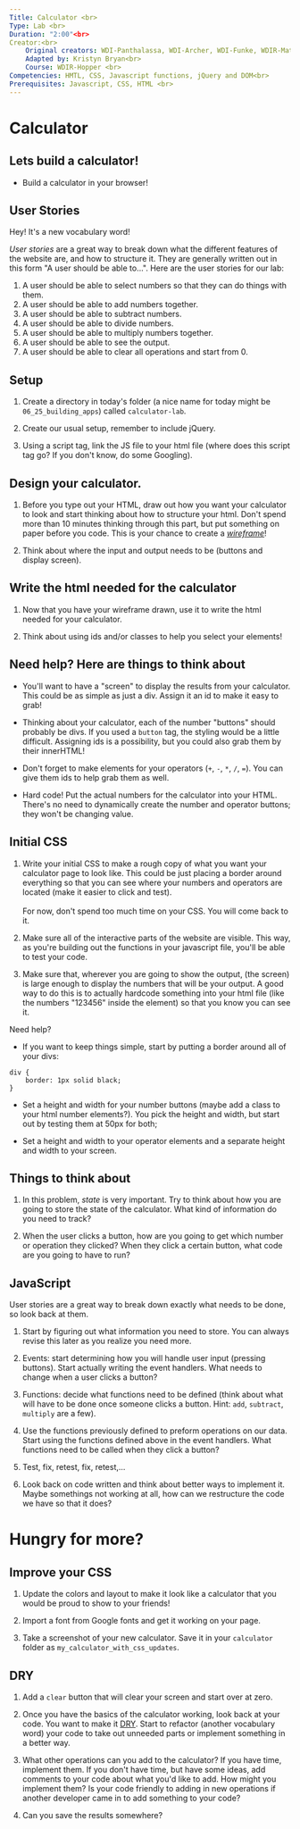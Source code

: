 ```yaml
---
Title: Calculator <br>
Type: Lab <br>
Duration: "2:00"<br>
Creator:<br>
    Original creators: WDI-Panthalassa, WDI-Archer, WDI-Funke, WDIR-Matrix<br>
    Adapted by: Kristyn Bryan<br>
    Course: WDIR-Hopper <br>
Competencies: HMTL, CSS, Javascript functions, jQuery and DOM<br>
Prerequisites: Javascript, CSS, HTML <br>
---
```


# Calculator

## Lets build a calculator!

- Build a calculator in your browser!

## User Stories

Hey! It's a new vocabulary word!

*User stories* are a great way to break down what the different features of the website are, and how to structure it. They are generally written out in this form "A user should be able to...". Here are the user stories for our lab:

1. A user should be able to select numbers so that they can do things with them.
2. A user should be able to add numbers together.
3. A user should be able to subtract numbers.
4. A user should be able to divide numbers.
5. A user should be able to multiply numbers together.
6. A user should be able to see the output.
7. A user should be able to clear all operations and start from 0.


## Setup

1. Create a directory in today's folder (a nice name for today might be `06_25_building_apps`) called `calculator-lab`.

2. Create our usual setup, remember to include jQuery.

3. Using a script tag, link the JS file to your html file (where does this script tag go? If you don't know, do some Googling).


## Design your calculator.

1. Before you type out your HTML, draw out how you want your calculator to look and start thinking about how to structure your html. Don't spend more than 10 minutes thinking through this part, but put something on paper before you code. This is your chance to create a *[wireframe](http://www.creativebloq.com/web-design/jargon-wireframes-mockups-prototypes-51514898)*!

2. Think about where the input and output needs to be (buttons and display screen).

## Write the html needed for the calculator

1. Now that you have your wireframe drawn, use it to write the html needed for your calculator.

2. Think about using ids and/or classes to help you select your elements!

## Need help? Here are things to think about

- You'll want to have a "screen" to display the results from your calculator. This could be as simple as just a div. Assign it an id to make it easy to grab!

- Thinking about your calculator, each of the number "buttons" should probably be divs. If you used a `button` tag, the styling would be a little difficult. Assigning ids is a possibility, but you could also grab them by their innerHTML!

- Don't forget to make elements for your operators (`+`, `-`, `*`, `/`, `=`). You can give them ids to help grab them as well.

- Hard code! Put the actual numbers for the calculator into your HTML. There's no need to dynamically create the number and operator buttons; they won't be changing value.

## Initial CSS

1. Write your initial CSS to make a rough copy of what you want your calculator page to look like. This could be just placing a border around everything so that you can see where your numbers and operators are located (make it easier to click and test).<br><br>For now, don't spend too much time on your CSS. You will come back to it.

2. Make sure all of the interactive parts of the website are visible. This way, as you're building out the functions in your javascript file, you'll be able to test your code.

3. Make sure that, wherever you are going to show the output, (the screen) is large enough to display the numbers that will be your output. A good way to do this is to actually hardcode something into your html file (like the numbers "123456" inside the element) so that you know you can see it.


Need help?
- If you want to keep things simple, start by putting a border around all of your divs:

```
div {
    border: 1px solid black;
}
```
- Set a height and width for your number buttons (maybe add a class to your html number elements?). You pick the height and width, but start out by testing them at 50px for both;

- Set a height and width to your operator elements and a separate height and width to your screen.


## Things to think about

1. In this problem, *state* is very important. Try to think about how you are going to store the state of the calculator. What kind of information do you need to track?

2. When the user clicks a button, how are you going to get which number or operation they clicked? When they click a certain button, what code are you going to have to run?


## JavaScript

User stories are a great way to break down exactly what needs to be done, so look back at them.

1.  Start by figuring out what information you need to store. You can always revise this later as you realize you need more.

2.  Events: start determining how you will handle user input (pressing buttons). Start actually writing the event handlers. What needs to change when a user clicks a button?

3.  Functions: decide what functions need to be defined (think about what will have to be done once someone clicks a button. Hint: `add`, `subtract`, `multiply` are a few).

4.  Use the functions previously defined to preform operations on our data. Start using the functions defined above in the event handlers. What functions need to be called when they click a button?

5.  Test, fix, retest, fix, retest,...

6.  Look back on code written and think about better ways to implement it. Maybe somethings not working at all, how can we restructure the code we have so that it does?


# Hungry for more?

## Improve your CSS

1. Update the colors and layout to make it look like a calculator that you would be proud to show to your friends!

2. Import a font from Google fonts and get it working on your page.

3. Take a screenshot of your new calculator. Save it in your `calculator` folder as `my_calculator_with_css_updates`.


## DRY
1. Add a `clear` button that will clear your screen and start over at zero.

2. Once you have the basics of the calculator working, look back at your code. You want to make it [DRY](https://en.wikipedia.org/wiki/Don%27t_repeat_yourself).  Start to refactor (another vocabulary word) your code to take out unneeded parts or implement something in a better way.

3. What other operations can you add to the calculator? If you have time, implement them. If you don't have time, but have some ideas, add comments to your code about what you'd like to add. How might you implement them? Is your code friendly to adding in new operations if another developer came in to add something to your code?

4. Can you save the results somewhere?
